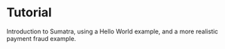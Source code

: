 # Tutorial

Introduction to Sumatra, using a Hello World example, and a more realistic payment fraud example.

